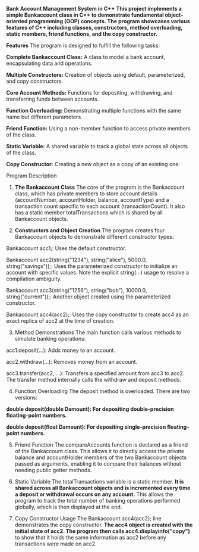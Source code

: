 
**Bank Account Management System in C++**
**This project implements a simple Bankaccount class in C++ to demonstrate fundamental object-oriented programming (OOP) concepts. The program showcases various features of C++ including classes, constructors, method overloading, static members, friend functions, and the copy constructor.**

**Features**
The program is designed to fulfill the following tasks:

**Complete Bankaccount Class:** A class to model a bank account, encapsulating data and operations.

**Multiple Constructors:** Creation of objects using default, parameterized, and copy constructors.

**Core Account Methods:**  Functions for depositing, withdrawing, and transferring funds between accounts.

**Function Overloading:** Demonstrating multiple functions with the same name but different parameters.

**Friend Function:** Using a non-member function to access private members of the class.

**Static Variable:** A shared variable to track a global state across all objects of the class.

**Copy Constructor:** Creating a new object as a copy of an existing one.

Program Description
1. **The Bankaccount Class**
The core of the program is the Bankaccount class, which has private members to store account details (accountNumber, accountHolder, balance, accountType) and a transaction count specific to each account (transactionCount). It also has a static member totalTransactions which is shared by all Bankaccount objects.

2. **Constructors and Object Creation**
The program creates four Bankaccount objects to demonstrate different constructor types:

Bankaccount acc1;: Uses the default constructor.

Bankaccount acc2(string("1234"), string("alice"), 5000.0, string("savings"));: Uses the parameterized constructor to initialize an account with specific values. Note the explicit string(...) usage to resolve a compilation ambiguity.

Bankaccount acc3(string("1256"), string("bob"), 10000.0, string("current"));: Another object created using the parameterized constructor.

Bankaccount acc4(acc2);: Uses the copy constructor to create acc4 as an exact replica of acc2 at the time of creation.

3. Method Demonstrations
The main function calls various methods to simulate banking operations:

acc1.deposit(...): Adds money to an account.

acc2.withdraw(...): Removes money from an account.

acc3.transfer(acc2, ...): Transfers a specified amount from acc3 to acc2. The transfer method internally calls the withdraw and deposit methods.

4. Function Overloading
The deposit method is overloaded. There are two versions:

**double deposit(double Damount): For depositing double-precision floating-point numbers.**

**double deposit(float Damount): For depositing single-precision floating-point numbers.**

5. Friend Function
The compareAccounts function is declared as a friend of the Bankaccount class. This allows it to directly access the private balance and accountHolder members of the two Bankaccount objects passed as arguments, enabling it to compare their balances without needing public getter methods.

6. Static Variable
The totalTransactions variable is a static member. **It is shared across all Bankaccount objects and is incremented every time a deposit or withdrawal occurs on any account.** This allows the program to track the total number of banking operations performed globally, which is then displayed at the end.

7. Copy Constructor Usage
The Bankaccount acc4(acc2); line demonstrates the copy constructor. **The acc4 object is created with the initial state of acc2. The program then calls acc4.displayinfo("copy")** to show that it holds the same information as acc2 before any transactions were made on acc2.
